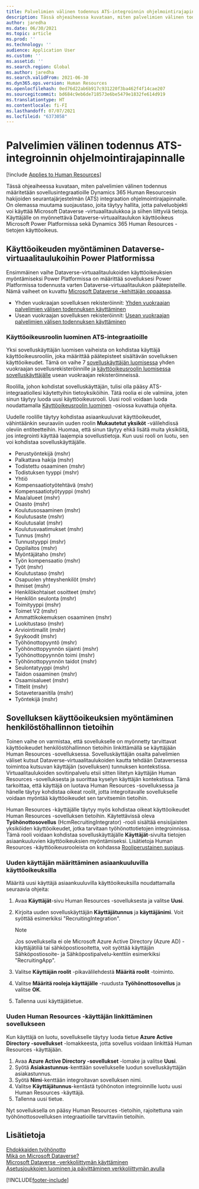 ```yaml
---
title: Palvelimien välinen todennus ATS-integroinnin ohjelmointirajapinnalle
description: Tässä ohjeaiheessa kuvataan, miten palvelimien välinen todennus määritetään integraatioille Dynamics 365 Human Resourcesin hakijoiden seurantajärjestelmän (ATS) integraation ohjelmointirajapinnalle.
author: jaredha
ms.date: 06/30/2021
ms.topic: article
ms.prod: ''
ms.technology: ''
audience: Application User
ms.custom: ''
ms.assetid: ''
ms.search.region: Global
ms.author: jaredha
ms.search.validFrom: 2021-06-30
ms.dyn365.ops.version: Human Resources
ms.openlocfilehash: 0ed76d22ab6b917c931220f3ba462f4f14cae207
ms.sourcegitcommit: bd684c9eb6de718573e6be5479e1832fe614d919
ms.translationtype: HT
ms.contentlocale: fi-FI
ms.lasthandoff: 07/07/2021
ms.locfileid: "6373058"
---
```

# <a name="server-to-server-authentication-for-the-ats-integration-api"></a>Palvelimien välinen todennus ATS-integroinnin ohjelmointirajapinnalle

[!include [Applies to Human Resources](../includes/applies-to-hr.md)]

Tässä ohjeaiheessa kuvataan, miten palvelimien välinen todennus määritetään sovellusintegraatioille Dynamics 365 Human Resourcesin hakijoiden seurantajärjestelmän (ATS) integraation ohjelmointirajapinnalle. On olemassa muutama suojaustaso, joita täytyy hallita, jotta palveluobjekti voi käyttää Microsoft Dataverse -virtuaalitaulukkoa ja siihen liittyviä tietoja. Käyttäjälle on myönnettävä Dataverse-virtuaalitaulukon käyttöoikeus Microsoft Power Platformissa sekä Dynamics 365 Human Resources -tietojen käyttöoikeus.

## <a name="enable-access-to-dataverse-virtual-tables-in-power-platform"></a>Käyttöoikeuden myöntäminen Dataverse-virtuaalitaulukoihin Power Platformissa

Ensimmäinen vaihe Dataverse-virtuaalitaulukoiden käyttöoikeuksien myöntämiseksi Power Platformissa on määrittää sovelluksesi Power Platformissa todennusta varten Dataverse-virtuaalitaulukon päätepisteille. Nämä vaiheet on kuvattu [Microsoft Dataverse -kehittäjän oppaassa](/powerapps/developer/data-platform).

  - Yhden vuokraajan sovelluksen rekisteröinnit: [Yhden vuokraajan palvelimien välisen todennuksen käyttäminen](/powerapps/developer/data-platform/use-single-tenant-server-server-authentication)
  - Usean vuokraajan sovelluksen rekisteröinnit: [Usean vuokraajan palvelimien välisen todennuksen käyttäminen](/powerapps/developer/data-platform/use-multi-tenant-server-server-authentication)

### <a name="creating-a-security-role-for-ats-integrations"></a>Käyttöoikeusroolin luominen ATS-integraatioille

Yksi sovelluskäyttäjän luomisen vaiheista on kohdistaa käyttäjä käyttöoikeusrooliin, joka määrittää päätepisteet sisältävän sovelluksen käyttöoikeudet. Tämä on vaihe 7 [sovelluskäyttäjän luomisessa](/powerapps/developer/data-platform/use-single-tenant-server-server-authentication#application-user-creation) yhden vuokraajan sovellusrekisteröinnille ja [käyttöoikeusroolin luomisessa sovelluskäyttäjälle](/powerapps/developer/data-platform/use-multi-tenant-server-server-authentication#create-a-security-role-for-the-application-user) usean vuokraajan rekisteröinneissä. 

Roolilla, johon kohdistat sovelluskäyttäjän, tulisi olla pääsy ATS-integraatiollesi käytettyihin tietoyksiköihin. Tätä roolia ei ole valmiina, joten sinun täytyy luoda uusi käyttöoikeusrooli. Uusi rooli voidaan luoda noudattamalla [Käyttöoikeusroolin luominen](/power-platform/admin/create-edit-security-role#create-a-security-role) -osiossa kuvattuja ohjeita.

Uudelle roolille täytyy kohdistaa asiaankuuluvat käyttöoikeudet, vähintäänkin seuraaviin uuden roolin **Mukautetut yksiköt** -välilehdissä oleviin entiteetteihin. Huomaa, että sinun täytyy ehkä lisätä muita yksiköitä, jos integrointi käyttää laajempia sovellustietoja. Kun uusi rooli on luotu, sen voi kohdistaa sovelluskäyttäjälle.

  - Perustyöntekijä (mshr)
  - Palkattava hakija (mshr)
  - Todistettu osaaminen (mshr)
  - Todistuksen tyyppi (mshr)
  - Yhtiö
  - Kompensaatiotyötehtävä (mshr)
  - Kompensaatiotyötyyppi (mshr)
  - Maa/alueet (mshr)
  - Osasto (mshr)
  - Koulutusosaaminen (mshr)
  - Koulutusaste (mshr)
  - Koulutusalat (mshr)
  - Koulutusvaatimukset (mshr)
  - Tunnus (mshr)
  - Tunnustyyppi (mshr)
  - Oppilaitos (mshr)
  - Myöntäjätaho (mshr)
  - Työn kompensaatio (mshr)
  - Työt (mshr)
  - Koulutustaso (mshr)
  - Osapuolen yhteyshenkilöt (mshr)
  - Ihmiset (mshr)
  - Henkilökohtaiset osoitteet (mshr)
  - Henkilön seulonta (mshr)
  - Toimityyppi (mshr)
  - Toimet V2 (mshr)
  - Ammattikokemuksen osaaminen (mshr)
  - Luokitustaso (mshr)
  - Arviointimallit (mshr)
  - Syykoodit (mshr)
  - Työhönottopyyntö (mshr)
  - Työhönottopyynnön sijainti (mshr)
  - Työhönottopyynnön toimi (mshr)
  - Työhönottopyynnön taidot (mshr)
  - Seulontatyyppi (mshr)
  - Taidon osaaminen (mshr)
  - Osaamisalueet (mshr)
  - Tittelit (mshr)
  - Sotaveteraanitila (mshr)
  - Työntekijä (mshr)

## <a name="granting-application-permissions-to-human-resources-data"></a>Sovelluksen käyttöoikeuksien myöntäminen henkilöstöhallinnon tietoihin

Toinen vaihe on varmistaa, että sovellukselle on myönnetty tarvittavat käyttöoikeudet henkilöstöhallinnon tietoihin linkittämällä se käyttäjään Human Resources -sovelluksessa. Sovelluskäyttäjän osalta palvelimien väliset kutsut Dataverse-virtuaalitaulukoiden kautta tehdään Dataversessa toimintoa kutsuvan käyttäjän (sovelluksen) tunnuksen kontekstissa. Virtuaalitaulukoiden sovitinpalvelu etsii sitten liitetyn käyttäjän Human Resources -sovelluksesta ja suorittaa kyselyn käyttäjän kontekstissa. Tämä tarkoittaa, että käyttäjä on luotava Human Resources -sovelluksessa ja hänelle täytyy kohdistaa oikeat roolit, jotta integroitavalle sovellukselle voidaan myöntää käyttöoikeudet sen tarvitsemiin tietoihin.

Human Resources -käyttäjälle täytyy myös kohdistaa oikeat käyttöoikeudet Human Resources -sovelluksen tietoihin. Käytettävissä oleva **Työhönottosovellus** (HcmRecruitingIntegrator) -rooli sisältää ensisijaisten yksiköiden käyttöoikeudet, jotka tarvitaan työhönottotietojen integroinnissa. Tämä rooli voidaan kohdistaa sovelluskäyttäjälle **Käyttäjät**-sivulta tietojen asiaankuuluvien käyttöoikeuksien myöntämiseksi. Lisätietoja Human Resources -käyttöoikeusrooleista on kohdassa [Rooliperustainen suojaus](/fin-ops-core/dev-itpro/sysadmin/role-based-security).

### <a name="set-up-the-new-user-with-appropriate-permissions"></a>Uuden käyttäjän määrittäminen asiaankuuluvilla käyttöoikeuksilla

Määritä uusi käyttäjä asiaankuuluvilla käyttöoikeuksilla noudattamalla seuraavia ohjeita:

  1. Avaa **Käyttäjät**-sivu Human Resources -sovelluksesta ja valitse **Uusi**.
  2. Kirjoita uuden sovelluskäyttäjän **Käyttäjätunnus** ja **käyttäjänimi**. Voit syöttää esimerkiksi "RecruitingIntegration".

      > [!NOTE]
      > Jos sovelluksella ei ole Microsoft Azure Active Directory (Azure AD) -käyttäjätiliä tai sähköpostiosoitetta, voit syöttää käyttäjän Sähköpostiosoite- ja Sähköpostipalvelu-kenttiin esimerkiksi "RecruitingApp".

  3. Valitse **Käyttäjän roolit** -pikavälilehdestä **Määritä roolit** -toiminto.
  4. Valitse **Määritä rooleja käyttäjälle** -ruudusta **Työhönottosovellus** ja valitse **OK**.
  5. Tallenna uusi käyttäjätietue.

### <a name="link-the-new-human-resources-user-to-the-application"></a>Uuden Human Resources -käyttäjän linkittäminen sovellukseen

Kun käyttäjä on luotu, sovellukselle täytyy luoda tietue **Azure Active Directory -sovellukset** -lomakkeesta, jotta sovellus voidaan linkittää Human Resources -käyttäjään.

  1. Avaa **Azure Active Directory -sovellukset** -lomake ja valitse **Uusi**.
  2. Syötä **Asiakastunnus**-kenttään sovellukselle luodun sovelluskäyttäjän asiakastunnus.
  3. Syötä **Nimi**-kenttään integroitavan sovelluksen nimi.
  4. Valitse **Käyttäjätunnus**-kentästä työhönoton integroinnille luotu uusi Human Resources -käyttäjä.
  5. Tallenna uusi tietue.

Nyt sovelluksella on pääsy Human Resources -tietoihin, rajoitettuna vain työhönottosovelluksen integraatioille tarvittaviin tietoihin.

## <a name="see-also"></a>Lisätietoja

[Ehdokkaiden työhönotto](hr-personnel-recruit.md)<br>
[Mikä on Microsoft Dataverse?](/powerapps/maker/data-platform/data-platform-intro)<br>
[Microsoft Dataverse -verkkoliittymän käyttäminen](/powerapps/developer/data-platform/webapi/overview)<br>
[Asetusjoukkojen luominen ja päivittäminen verkkoliittymän avulla](/powerapps/developer/data-platform/webapi/create-update-optionsets)<br>

[!INCLUDE[footer-include](../includes/footer-banner.md)]
